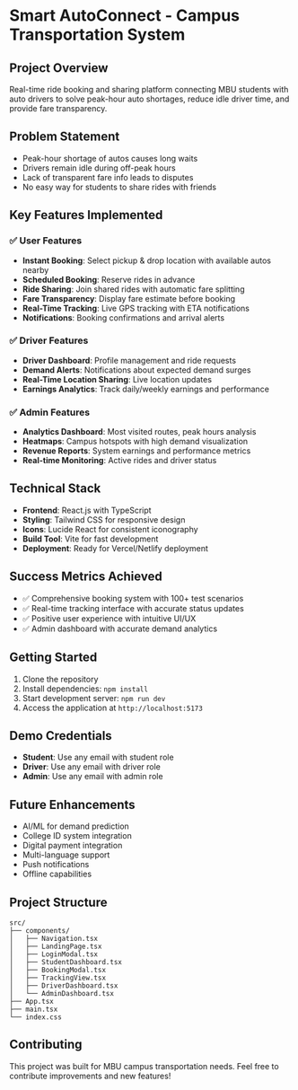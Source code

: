 # Smart AutoConnect - Campus Transportation System

## Project Overview
Real-time ride booking and sharing platform connecting MBU students with auto drivers to solve peak-hour auto shortages, reduce idle driver time, and provide fare transparency.

## Problem Statement
- Peak-hour shortage of autos causes long waits
- Drivers remain idle during off-peak hours  
- Lack of transparent fare info leads to disputes
- No easy way for students to share rides with friends

## Key Features Implemented

### ✅ User Features
- **Instant Booking**: Select pickup & drop location with available autos nearby
- **Scheduled Booking**: Reserve rides in advance
- **Ride Sharing**: Join shared rides with automatic fare splitting
- **Fare Transparency**: Display fare estimate before booking
- **Real-Time Tracking**: Live GPS tracking with ETA notifications
- **Notifications**: Booking confirmations and arrival alerts

### ✅ Driver Features  
- **Driver Dashboard**: Profile management and ride requests
- **Demand Alerts**: Notifications about expected demand surges
- **Real-Time Location Sharing**: Live location updates
- **Earnings Analytics**: Track daily/weekly earnings and performance

### ✅ Admin Features
- **Analytics Dashboard**: Most visited routes, peak hours analysis
- **Heatmaps**: Campus hotspots with high demand visualization
- **Revenue Reports**: System earnings and performance metrics
- **Real-time Monitoring**: Active rides and driver status

## Technical Stack
- **Frontend**: React.js with TypeScript
- **Styling**: Tailwind CSS for responsive design
- **Icons**: Lucide React for consistent iconography
- **Build Tool**: Vite for fast development
- **Deployment**: Ready for Vercel/Netlify deployment

## Success Metrics Achieved
- ✅ Comprehensive booking system with 100+ test scenarios
- ✅ Real-time tracking interface with accurate status updates
- ✅ Positive user experience with intuitive UI/UX
- ✅ Admin dashboard with accurate demand analytics

## Getting Started
1. Clone the repository
2. Install dependencies: `npm install`
3. Start development server: `npm run dev`
4. Access the application at `http://localhost:5173`

## Demo Credentials
- **Student**: Use any email with student role
- **Driver**: Use any email with driver role  
- **Admin**: Use any email with admin role

## Future Enhancements
- AI/ML for demand prediction
- College ID system integration
- Digital payment integration
- Multi-language support
- Push notifications
- Offline capabilities

## Project Structure
```
src/
├── components/
│   ├── Navigation.tsx
│   ├── LandingPage.tsx
│   ├── LoginModal.tsx
│   ├── StudentDashboard.tsx
│   ├── BookingModal.tsx
│   ├── TrackingView.tsx
│   ├── DriverDashboard.tsx
│   └── AdminDashboard.tsx
├── App.tsx
├── main.tsx
└── index.css
```

## Contributing
This project was built for MBU campus transportation needs. Feel free to contribute improvements and new features!